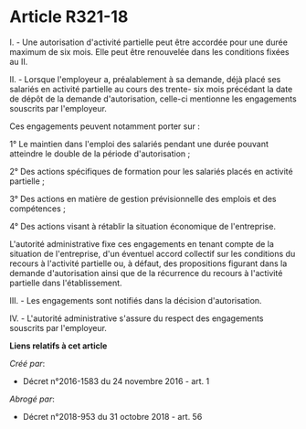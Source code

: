 # Article R321-18

I. - Une autorisation d'activité partielle peut être accordée pour une durée maximum de six mois. Elle peut être renouvelée
dans les conditions fixées au II.

II. - Lorsque l'employeur a, préalablement à sa demande, déjà placé ses salariés en activité partielle au cours des trente-
six mois précédant la date de dépôt de la demande d'autorisation, celle-ci mentionne les engagements souscrits par
l'employeur.

Ces engagements peuvent notamment porter sur :

1° Le maintien dans l'emploi des salariés pendant une durée pouvant atteindre le double de la période d'autorisation ;

2° Des actions spécifiques de formation pour les salariés placés en activité partielle ;

3° Des actions en matière de gestion prévisionnelle des emplois et des compétences ;

4° Des actions visant à rétablir la situation économique de l'entreprise.

L'autorité administrative fixe ces engagements en tenant compte de la situation de l'entreprise, d'un éventuel accord
collectif sur les conditions du recours à l'activité partielle ou, à défaut, des propositions figurant dans la demande
d'autorisation ainsi que de la récurrence du recours à l'activité partielle dans l'établissement.

III. - Les engagements sont notifiés dans la décision d'autorisation.

IV. - L'autorité administrative s'assure du respect des engagements souscrits par l'employeur.

**Liens relatifs à cet article**

_Créé par_:

  - Décret n°2016-1583 du 24 novembre 2016 - art. 1

_Abrogé par_:

  - Décret n°2018-953 du 31 octobre 2018 - art. 56
